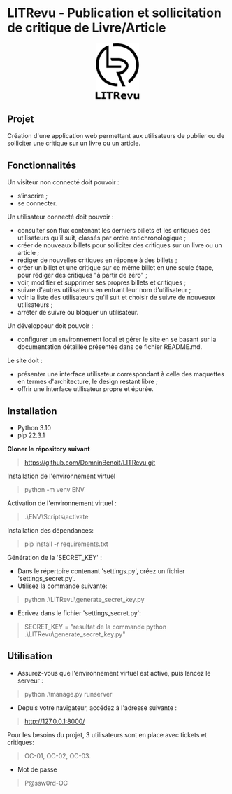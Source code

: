 # LITRevu - Publication et sollicitation de critique de Livre/Article

<p align="center">
<img src="./LITReview/static/assets/logo.png" width="100px">
</p>

## Projet

Création d'une application web permettant aux utilisateurs de publier ou de solliciter une critique sur un livre ou un article.

## Fonctionnalités

Un visiteur non connecté doit pouvoir :
- s’inscrire ;  
- se connecter. 

Un utilisateur connecté doit pouvoir : 
- consulter son flux contenant les derniers billets et les critiques des utilisateurs qu'il suit, classés par ordre antichronologique ;
- créer de nouveaux billets pour solliciter des critiques sur un livre ou un article ;
- rédiger de nouvelles critiques en réponse à des billets ;
- créer un billet et une critique sur ce même billet en une seule étape, pour rédiger des critiques "à partir de zéro" ;
- voir, modifier et supprimer ses propres billets et critiques ;
- suivre d'autres utilisateurs en entrant leur nom d'utilisateur ;
- voir la liste des utilisateurs qu'il suit et choisir de suivre de nouveaux utilisateurs ;
- arrêter de suivre ou bloquer un utilisateur.

Un développeur doit pouvoir : 
- configurer un environnement local et gérer le site en se basant sur la documentation détaillée présentée dans ce fichier README.md.

Le site doit :  
- présenter une interface utilisateur correspondant à celle des maquettes en termes d'architecture, le design restant libre ; 
- offrir une interface utilisateur propre et épurée. 

## Installation

- Python 3.10
- pip 22.3.1

**Cloner le répository suivant**
> https://github.com/DomninBenoit/LITRevu.git

Installation de l'environnement virtuel 
> python -m venv ENV   

Activation de l'environnement virtuel :
> .\ENV\Scripts\activate

Installation des dépendances:
> pip install -r requirements.txt

Génération de la 'SECRET_KEY' :
- Dans le répertoire contenant 'settings.py', créez un fichier 'settings_secret.py'.
- Utilisez la commande suivante:
> python .\LITRevu\generate_secret_key.py
- Ecrivez dans le fichier 'settings_secret.py':
> SECRET_KEY = "resultat de la commande python .\LITRevu\generate_secret_key.py"

## Utilisation

- Assurez-vous que l'environnement virtuel est activé, puis lancez le serveur :
> python .\manage.py runserver 

- Depuis votre navigateur, accédez à l'adresse suivante :  
> http://127.0.0.1:8000/

Pour les besoins du projet, 3 utilisateurs sont en place avec tickets et critiques:
> OC-01, OC-02, OC-03.
- Mot de passe 
> P@ssw0rd-OC



